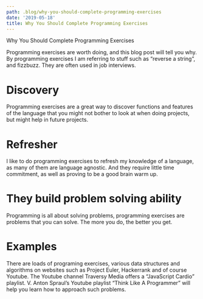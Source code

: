 ```yaml
---
path: .blog/why-you-should-complete-programming-exercises
date: '2019-05-18'
title: Why You Should Complete Programming Exercises
---
```

Why You Should Complete Programming Exercises 

Programming exercises are worth doing, and this blog post will tell you why. By programming exercises I am referring to stuff such as “reverse a string”, and fizzbuzz. They are often used in job interviews. 

# Discovery 
Programming exercises are a great way to discover functions and features of the language that you might not bother to look at when doing projects, but might help in future projects. 

# Refresher 
I like to do programming exercises to refresh my knowledge of a language, as many of them are language agnostic.  And they require little time commitment, as well as proving to be a good brain warm up. 

# They build problem solving ability 
Programming is all about solving problems, programming exercises are problems that you can solve. The more you do, the better you get. 

# Examples 
There are loads of programing exercises, various data structures and algorithms  on websites such as Project Euler, Hackerrank and of course Youtube. The Youtube channel Traversy Media offers a “JavaScript Cardio” playlist. V. Anton Spraul’s Youtube playlist “Think Like A Programmer” will help you learn how to approach such problems. 
